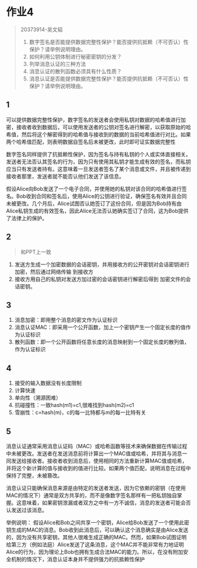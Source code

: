 # 作业4

>   20373914-吴文韬
>
>   1.   数字签名是否能提供数据完整性保护？能否提供抗抵赖（不可否认）性保护？请举例说明理由。
>   2.   如何利用公钥体制进行秘密密钥的分发？
>   3.   列举消息认证的三种方法
>   4.   消息认证的散列函数必须具有什么性质？
>   5.   消息认证是否能提供数据完整性保护？能否提供抗抵赖（不可否认）性保护？请举例说明理由。

## 1

可以提供数据完整性保护，数字签名的发送者会使用私钥对数据的哈希值进行加密，接收者收到数据后，可以使用发送者的公钥对签名进行解密，以获取原始的哈希值，然后将这个解密得到的哈希值与接收到的数据的当前哈希值进行对比。如果两个哈希值匹配，则表明数据自签名后未被更改，此时即可证实数据完整性

数字签名同样提供了抗抵赖性保护，因为签名与持有私钥的个人或实体直接相关。发送者无法否认其签名的行为，因为只有使用其私钥才能生成有效的签名，而私钥应当只有发送者持有。这意味着一旦发送者签名了某个消息或文件，并且被传递到接收者那里，发送者就不能否认他们发送了该信息。

假设Alice向Bob发送了一个电子合同，并使用她的私钥对该合同的哈希值进行签名。Bob收到合同和签名后，使用Alice的公钥进行验证，确保签名有效并且合同未被更改。几个月后，Alice试图否认她签订了这份合同，但是因为Bob持有由Alice私钥生成的有效签名，因此Alice无法否认她确实签订了合同，这为Bob提供了法律上的保护。

## 2

>   和PPT上一致

1.   发送方生成一个加密数据的会话密钥，并用接收方的公开密钥对会话密钥进行加密，然后通过网络传输 到接收方
2.   接收方用自己的私钥对发送方加过密的会话密钥进行解密后得到 加密文件的会话密钥。

## 3

1.   消息加密：即用整个消息的密文作为认证标识
2.   消息认证MAC：即采用一个公开函数，加上一个密钥产生一个固定长度的值作为认证标识
3.   散列函数：即一个公开函数将任意长度的消息映射到一个固定长度的散列值，作为认证标识

## 4

1.   接受的输入数据没有长度限制
2.   计算快速
3.   单向性（溯源困难）
4.   抗碰撞性：一致hash(m1)=c1,很难找到hash(m2)=c1
5.   雪崩性：c=hash(m)，c的每一比特都与m的每一比特有关

## 5

消息认证通常采用消息认证码（MAC）或哈希函数等技术来确保数据在传输过程中未被更改。发送者在发送消息前将计算出一个MAC值或哈希，并将其与消息一同发送给接收者。接收者收到消息后，使用相同的方法重新计算MAC值或哈希，并将这个新计算的值与接收到的值进行比较。如果两个值匹配，说明消息在过程中保持了完整，未被篡改。

消息认证只能确保消息来源是由特定的发送者发送，因为它依赖的密钥（在使用MAC的情况下）通常是双方共享的，而不是像数字签名那样有一把私钥独自掌握。这意味着，如果密钥泄漏或者双方之中有一方不诚信，消息的发送者可能会否认发送过该消息。

举例说明： 假设Alice和Bob之间共享一个密钥，Alice给Bob发送了一个使用此密钥生成的MAC的消息。Bob收到此消息后，可以确认这个消息确实是由Alice发送的，因为没有共享密钥，其他人很难生成正确的MAC。然而，如果Bob试图证明给第三方（例如法庭）Alice发送了这条消息，这个MAC并不能非常有力地证明Alice的行为，因为理论上Bob也拥有生成合法MAC的能力。所以，在没有附加安全机制的情况下，消息认证本身并不提供强力的抗抵赖性保护